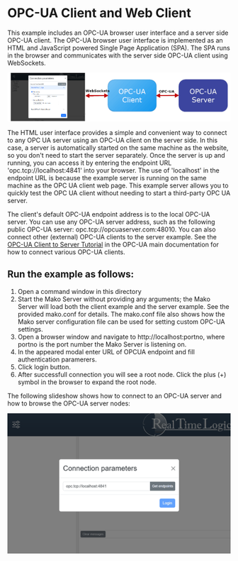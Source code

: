 # OPC-UA Client and Web Client

This example includes an OPC-UA browser user interface and a server
side OPC-UA client. The OPC-UA browser user interface is implemented
as an HTML and JavaScript powered Single Page Application (SPA). The
SPA runs in the browser and communicates with the server side OPC-UA
client using WebSockets.

![OPC-UA Web Client Block Diagram](web-client-opc-ua.png)

The HTML user interface provides a simple and convenient way to
connect to any OPC UA server using an OPC-UA client on the server
side. In this case, a server is automatically started on the same
machine as the website, so you don't need to start the server
separately. Once the server is up and running, you can access it
by entering the endpoint URL 'opc.tcp://localhost:4841' into your
browser. The use of 'localhost' in the endpoint URL is because the
example server is running on the same machine as the OPC UA client
web page. This example server allows you to quickly test the OPC UA
client without needing to start a third-party OPC UA server.

The client's default OPC-UA endpoint address is to the local OPC-UA
server. You can use any OPC-UA server address, such as the following
public OPC-UA server: opc.tcp://opcuaserver.com:48010. You can also
connect other (external) OPC-UA clients to the server example. See
the [OPC-UA Client to Server Tutorial](https://realtimelogic.com/ba/opcua/thirdparty_clients.html)
in the OPC-UA main documentation for how to connect various OPC-UA
clients.

## Run the example as follows:

1. Open a command window in this directory
2. Start the Mako Server without providing any arguments; the Mako Server will load both the client example and the server example. See the provided mako.conf for details. The mako.conf file also shows how the Mako server configuration file can be used for setting custom OPC-UA settings.
3. Open a browser window and navigate to http://localhost:portno, where portno is the port number the Mako Server is listening on.
4. In the appeared modal enter URL of OPCUA endpoint and fill authentication paramerers.
5. Click login button.
6. After successfull connection you will see a root node. Click the plus (+) symbol in the
   browser to expand the root node.

The following slideshow shows how to connect to an OPC-UA server and how to browse the OPC-UA server nodes:

![OPC-UA Web Client Slides](web-client-slides.gif)
